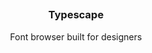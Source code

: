 <img >
<h2></h2>
<p align="center">
  <h3 align="center">Typescape</h3>
  <p align="center">Font browser built for designers</p>
  <p align="center">
    <img href="/assets/screenshot.png">
  </p>
</p>
